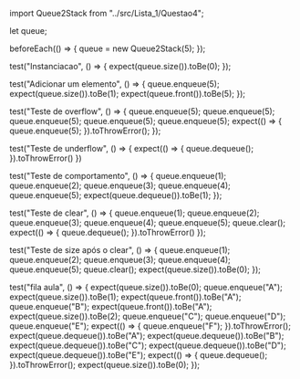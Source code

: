 import Queue2Stack from "../src/Lista_1/Questao4";

let queue;

beforeEach(() => {
	queue = new Queue2Stack(5);
});

test("Instanciacao", () => {
	expect(queue.size()).toBe(0);
});

test("Adicionar um elemento", () => {
	queue.enqueue(5);
	expect(queue.size()).toBe(1);
	expect(queue.front()).toBe(5);
});

test("Teste de overflow", () => {
	queue.enqueue(5);
	queue.enqueue(5);
	queue.enqueue(5);
	queue.enqueue(5);
	queue.enqueue(5);
	expect(() => {
		queue.enqueue(5);
	}).toThrowError();
});

test("Teste de underflow", () => {
	expect(() => {
		queue.dequeue();
	}).toThrowError()
})

test("Teste de comportamento", () => {
	queue.enqueue(1);
	queue.enqueue(2);
	queue.enqueue(3);
	queue.enqueue(4);
	queue.enqueue(5);
	expect(queue.dequeue()).toBe(1);
});

test("Teste de clear", () => {
	queue.enqueue(1);
	queue.enqueue(2);
	queue.enqueue(3);
	queue.enqueue(4);
	queue.enqueue(5);
	queue.clear();
	expect(() => {
		queue.dequeue();
	}).toThrowError()
});

test("Teste de size após o clear", () => {
	queue.enqueue(1);
	queue.enqueue(2);
	queue.enqueue(3);
	queue.enqueue(4);
	queue.enqueue(5);
	queue.clear();
	expect(queue.size()).toBe(0);
});

test("fila aula", () => {
	expect(queue.size()).toBe(0);
	queue.enqueue("A");
	expect(queue.size()).toBe(1);
	expect(queue.front()).toBe("A");
	queue.enqueue("B");
	expect(queue.front()).toBe("A");
	expect(queue.size()).toBe(2);
	queue.enqueue("C");
	queue.enqueue("D");
	queue.enqueue("E");
	expect(() => {
		queue.enqueue("F");
	}).toThrowError();
	expect(queue.dequeue()).toBe("A");
	expect(queue.dequeue()).toBe("B");
	expect(queue.dequeue()).toBe("C");
	expect(queue.dequeue()).toBe("D");
	expect(queue.dequeue()).toBe("E");
	expect(() => {
		queue.dequeue();
	}).toThrowError();
	expect(queue.size()).toBe(0);
});